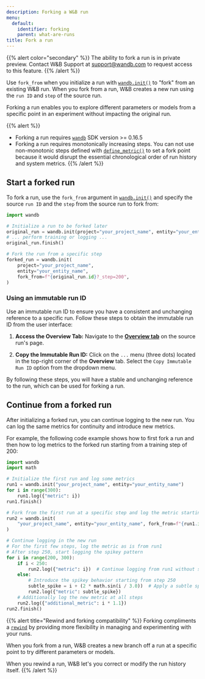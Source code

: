 ```yaml
---
description: Forking a W&B run
menu:
  default:
    identifier: forking
    parent: what-are-runs
title: Fork a run
---
```


{{% alert color="secondary" %}}
The ability to fork a run is in private preview. Contact W&B Support at support@wandb.com to request access to this feature.
{{% /alert %}}

Use `fork_from` when you initialize a run with [`wandb.init()`](../../ref/python/init.md) to "fork" from an existing W&B run. When you fork from a run, W&B creates a new run using the `run ID` and `step` of the source run.

Forking a run enables you to explore different parameters or models from a specific point in an experiment without impacting the original run.

{{% alert %}}
* Forking a run requires [`wandb`](https://pypi.org/project/wandb/) SDK version >= 0.16.5
* Forking a run requires monotonically increasing steps. You can not use non-monotonic steps defined with [`define_metric()`](/ref/python/run#define_metric) to set a fork point because it would disrupt the essential chronological order of run history and system metrics.
{{% /alert %}}


## Start a forked run

To fork a run, use the `fork_from` argument in [`wandb.init()`](../../ref/python/init.md) and specify the source `run ID` and the `step` from the source run to fork from:

```python
import wandb

# Initialize a run to be forked later
original_run = wandb.init(project="your_project_name", entity="your_entity_name")
# ... perform training or logging ...
original_run.finish()

# Fork the run from a specific step
forked_run = wandb.init(
    project="your_project_name",
    entity="your_entity_name",
    fork_from=f"{original_run.id}?_step=200",
)
```

### Using an immutable run ID

Use an immutable run ID to ensure you have a consistent and unchanging reference to a specific run. Follow these steps to obtain the immutable run ID from the user interface:

1. **Access the Overview Tab:** Navigate to the [**Overview tab**](./intro.md#overview-tab) on the source run's page.

2. **Copy the Immutable Run ID:** Click on the `...` menu (three dots) located in the top-right corner of the **Overview** tab. Select the `Copy Immutable Run ID` option from the dropdown menu.

By following these steps, you will have a stable and unchanging reference to the run, which can be used for forking a run.

## Continue from a forked run
After initializing a forked run, you can continue logging to the new run. You can log the same metrics for continuity and introduce new metrics. 

For example, the following code example shows how to first fork a run and then how to log metrics to the forked run starting from a training step of 200:

```python
import wandb
import math

# Initialize the first run and log some metrics
run1 = wandb.init("your_project_name", entity="your_entity_name")
for i in range(300):
    run1.log({"metric": i})
run1.finish()

# Fork from the first run at a specific step and log the metric starting from step 200
run2 = wandb.init(
    "your_project_name", entity="your_entity_name", fork_from=f"{run1.id}?_step=200"
)

# Continue logging in the new run
# For the first few steps, log the metric as is from run1
# After step 250, start logging the spikey pattern
for i in range(200, 300):
    if i < 250:
        run2.log({"metric": i})  # Continue logging from run1 without spikes
    else:
        # Introduce the spikey behavior starting from step 250
        subtle_spike = i + (2 * math.sin(i / 3.0))  # Apply a subtle spikey pattern
        run2.log({"metric": subtle_spike})
    # Additionally log the new metric at all steps
    run2.log({"additional_metric": i * 1.1})
run2.finish()
```

{{% alert title="Rewind and forking compatibility" %}}
Forking compliments a [`rewind`](/guides/runs/rewind) by providing more flexibility in managing and experimenting with your runs. 

When you fork from a run, W&B creates a new branch off a run at a specific point to try different parameters or models. 

When you  rewind a run, W&B let's you correct or modify the run history itself.
{{% /alert %}}
